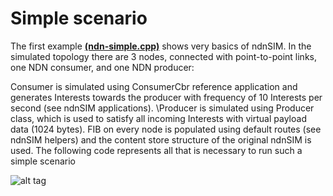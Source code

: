 #  Simple scenario

The first example [<b>(ndn-simple.cpp)</b>](https://github.com/syaifulahdan/ndnlearn/blob/master/1.%20Installasi%20NDNSim%20on%20Ubuntu%2016.04.md)  shows very basics of ndnSIM. In the simulated topology there are 3 nodes, connected with point-to-point links, one NDN consumer, and one NDN producer:

Consumer is simulated using ConsumerCbr reference application and generates Interests towards the producer with frequency of 10 Interests per second (see ndnSIM applications).
\Producer is simulated using Producer class, which is used to satisfy all incoming Interests with virtual payload data (1024 bytes).
 FIB on every node is populated using default routes (see ndnSIM helpers) and the content store structure of the original ndnSIM is used. The following code represents all that is necessary to run such a simple scenario

![alt tag](http://ndnsim.net/2.0/_images/aafig-d966166dcbc734645cc600acbd97e5aff63a118c.svg)

